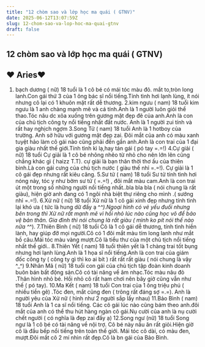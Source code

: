 ```yaml
---
title: "12 chòm sao và lớp học ma quái ( GTNV)"
date: 2025-06-12T13:07:59Z
slug: 12-chom-sao-va-lop-hoc-ma-quai-gtnv
draft: false
---
```


## 12 chòm sao và lớp học ma quái ( GTNV)

## ♥ Aries♥

1. bạch dương ( nữ) 18 tuổi                                                                                                                          là 1 cô bé có mái tóc màu đỏ. mắt to,tròn long lanh.Con gái thứ 3 của 1 ông bác sĩ nổi tiếng.Tính tình hơi lạnh lùng, ít nói nhưng cô lại có 1 khuôn mặt rất dễ thương.                                                  2.kim ngưu ( nam) 18 tuổi                                                                                                                     kim ngưu là 1 anh chàng mạnh mẽ và cá tính.Anh là 1 người luôn giỏi thể thao.Tóc nâu dc xõa xuống trên gương mặt đẹp đẽ của anh.Anh là con của chủ tịch công ty nổi tiếng nhất đất nước. Anh là 1 người zui tính và rất hay nghịch ngợm                                                                                                 3.Song Tử ( nam) 18 tuổi                                                                                                                                Anh là 1 hotboy của trường. Anh sở hữu với gương mặt đẹp zai. Đôi mắt của anh có màu xanh tuyệt hảo làm cô gái nào cũng phải đến gần anh.Anh là con trai của 1 đại gia giàu nhất thế giới.Tính tình kì lạ,hay tán gái ( pó tay =.=!)                                                                                                           4.Cự giải ( nữ) 18 tuổi                                                                                                                                   Cự giải là 1 cô bé nhõng nhẽo từ nhỏ cho nên lớn lên cũng chẳng khác gì ( haizz T.T). cự giải là bạn thân thời thơ ấu của thiên bình.Là con gái cưng của chủ tịch nước ( giàu thế nhỉ =.=!). Cự giải là 1 cô gái đẹp nhưng rất kiêu căng.                                                                                                                     5.Sư tử ( nam) 18 tuổi                                                                                                                                     Sư tử tính tình hơi nóng nảy, tóc y như bờm sư tử ( =.=!) , đôi mắt màu cam.Anh là con trai út một trong số những người nổi tiếng nhất..bla bla bla ( nói chung là rất giàu), hiện giờ anh đang có 1 ngôi nhà biệt thự riêng cho mình .( sướng nhỉ =.=!).                                                                                 6.Xử nữ ( nữ) 18 tuổi                                                                                                                                       Xử nữ là 1 cô gái xinh đẹp nhưng tính tình lại khó ưa ( tức là hung dữ đấy ạ ^_^).Ngoại hình có vẻ yếu đuối nhưng bên trong thì Xử nữ  rất mạnh mẽ vì hồi nhỏ lúc nào cũng học võ để bảo vệ bản thân. Gia đình thì nói chung là rất giàu ( mình ko pít nói thế nào nữa ^_^).                                            7.Thiên Bình ( nữ) 18 tuổi                                                                                                                               Cô là 1 cô gái dễ thương, tính tình hiền lành, hay giúp đỡ mọi người.Cô có 1 đôi mắt màu tím long lanh như mắt bồ câu.Mái tóc màu vàng mượt.Cô là tiểu thư của một chủ tịch nổi tiếng nhất thế giới..    8.Thiên Yết ( nam) 18 tuổi                                                                                                                         thiên yết là 1 chàng trai tốt bụng nhưng hơi lạnh lùng.Anh là 1 họa sĩ nổi tiếng.Anh là con trai của giám đốc công ty ( công ty gì thì ko ai bít  ) rất rất rất giàu ( nói chung là vậy ^_^)                             9.Nhân Mã ( nữ) 18 tuổi                                                                                                                              con gái của chủ tịch tập đoàn kinh doanh buôn bán bất động sản.Cô có tài năng về âm nhạc.Tóc màu nâu đỏ .Thân hình nhỏ bé. Hồi nhỏ cô rất ham chơi nên bây giờ cũng vẫn như thế ( pó tay).                  10.Ma Kết ( nam) 18 tuổi                                                                                                                             Con trai của 1 ông triệu phú ( nhiều tiền gê) .Tóc đen, mắt cũng đen ( trông rất đáng sợ =.=). Anh là người yêu của Xử nữ ( hình như 2 người sắp lấy nhau)                                                                          11.Bảo Bình ( nam) 18 tuổi                                                                                                                         Anh là 1 ca sĩ nổi tiếng. Các cô gái lúc nào cũng bám theo anh.đôi mắt của anh có thể thu hút hàng ngàn cô gái.Nụ cười của anh là nụ cười chết người ( có nghĩa là đẹp zai đấy ạ)                                        12.Song ngư (nữ) 18 tuổi                                                                                                                             Song ngư là 1 cô bé có tài năng về nội trợ. Cô bé này nấu ăn rất giỏi.Hiện giờ cô là đầu bếp nổi tiếng trên toàn thế giới. Mái tóc cô dài, có màu đen, mượt.Đôi mắt cô 2 mí nhìn rất đẹp.Cô là bn gái của Bảo Bình.